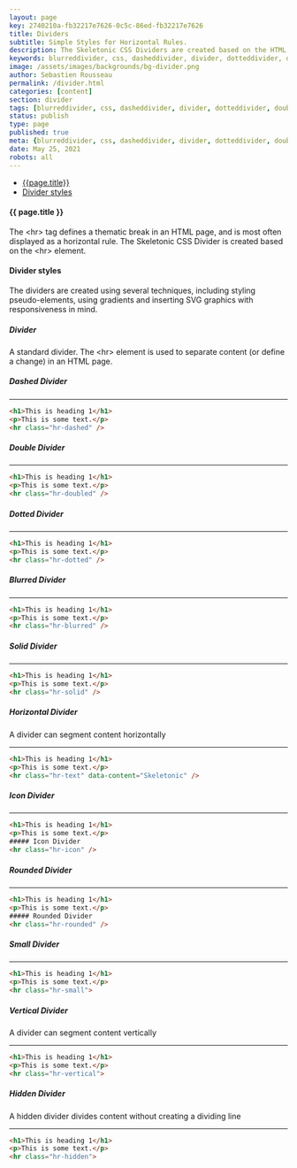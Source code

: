 ```yaml
---
layout: page
key: 2740210a-fb32217e7626-0c5c-86ed-fb32217e7626
title: Dividers
subtitle: Simple Styles for Horizontal Rules.
description: The Skeletonic CSS Dividers are created based on the HTML hr tag element.
keywords: blurreddivider, css, dasheddivider, divider, dotteddivider, doubledivider, framework, front-end, frontend, gridsystem, hiddendivider, horizontaldivider, horizontalrule, icondivider, lightweight, mobile-first, skeletonic, skeletonic.css, smalldivider, soliddivider, standarddivider, verticaldivider
image: /assets/images/backgrounds/bg-divider.png
author: Sebastien Rousseau
permalink: /divider.html
categories: [content]
section: divider
tags: [blurreddivider, css, dasheddivider, divider, dotteddivider, doubledivider, framework, front-end, frontend, gridsystem, hiddendivider, horizontaldivider, horizontalrule, icondivider, lightweight, mobile-first, skeletonic, skeletonic.css, smalldivider, soliddivider, standarddivider, verticaldivider]
status: publish
type: page
published: true
meta: {blurreddivider, css, dasheddivider, divider, dotteddivider, doubledivider, framework, front-end, frontend, gridsystem, hiddendivider, horizontaldivider, horizontalrule, icondivider, lightweight, mobile-first, skeletonic, skeletonic.css, smalldivider, soliddivider, standarddivider, verticaldivider}
date: May 25, 2021
robots: all
---
```


<!-- Divider -->
<section class="grid-flex text-left">
    <div class="flex-4">
    <nav class="nav-page" aria-label="{{page.title}} Navigation"> 
        <ul class="nav"> 
            <li><a href="#{{page.title | downcase | replace: ' ', '-' }}">{{page.title}}</a></li>
            <li><a href="#{{'Divider styles' | downcase | replace: ' ', '-' }}">Divider styles</a></li>            
        </ul> 
    </nav>
</div>
<div class="flex-8" markdown="1">

#### {{ page.title }}

The &lt;hr&gt; tag defines a thematic break in an HTML page, and is most often displayed as a horizontal rule. The Skeletonic CSS Divider is created based on the &lt;hr&gt; element.
#### Divider styles

The dividers are created using several techniques, including styling pseudo-elements, using gradients and inserting SVG graphics with responsiveness in mind.

##### Divider
A standard divider. The &lt;hr&gt; element is used to separate content (or define a change) in an HTML page.

##### Dashed Divider

<hr class="hr-dashed" />

```html
<h1>This is heading 1</h1>
<p>This is some text.</p>
<hr class="hr-dashed" />
```

##### Double Divider

<hr class="hr-doubled" />

```html
<h1>This is heading 1</h1>
<p>This is some text.</p>
<hr class="hr-doubled" />
```
##### Dotted Divider

<hr class="hr-dotted" />

```html
<h1>This is heading 1</h1>
<p>This is some text.</p>
<hr class="hr-dotted" />
```

##### Blurred Divider

<hr class="hr-blurred" />

```html
<h1>This is heading 1</h1>
<p>This is some text.</p>
<hr class="hr-blurred" />
```
##### Solid Divider

<hr class="hr-solid" />

```html
<h1>This is heading 1</h1>
<p>This is some text.</p>
<hr class="hr-solid" />
```
##### Horizontal Divider

A divider can segment content horizontally

<hr class="hr-text" data-content="Skeletonic" />

```html
<h1>This is heading 1</h1>
<p>This is some text.</p>
<hr class="hr-text" data-content="Skeletonic" />
```
##### Icon Divider

<hr class="hr-icon" />

```html
<h1>This is heading 1</h1>
<p>This is some text.</p>
##### Icon Divider
<hr class="hr-icon" />
```

##### Rounded Divider

<hr class="hr-rounded" />

```html
<h1>This is heading 1</h1>
<p>This is some text.</p>
##### Rounded Divider
<hr class="hr-rounded" />
```

##### Small Divider

<hr class="hr-small">

```html
<h1>This is heading 1</h1>
<p>This is some text.</p>
<hr class="hr-small">
```

##### Vertical Divider

A divider can segment content vertically

<hr class="hr-vertical">

```html
<h1>This is heading 1</h1>
<p>This is some text.</p>
<hr class="hr-vertical">
```

##### Hidden Divider

A hidden divider divides content without creating a dividing line

<hr class="hr-hidden">

```html
<h1>This is heading 1</h1>
<p>This is some text.</p>
<hr class="hr-hidden">
```

</div>
</section>
<!-- End Divider -->